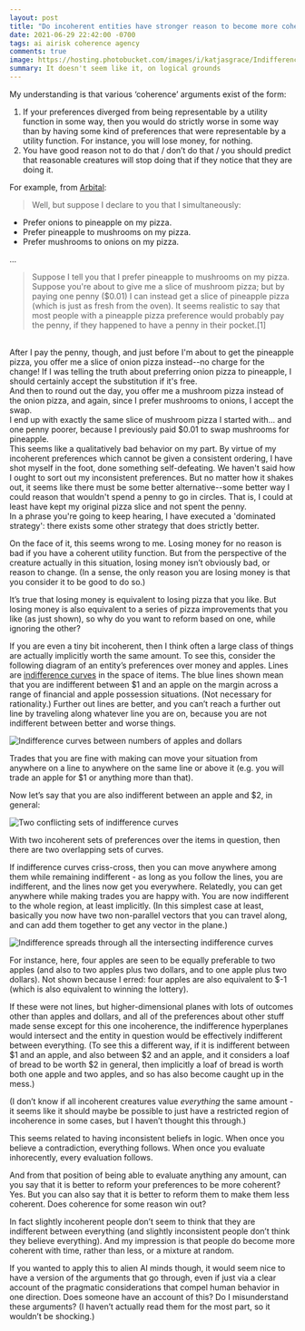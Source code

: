 ```yaml
---
layout: post
title: "Do incoherent entities have stronger reason to become more coherent than less?"
date: 2021-06-29 22:42:00 -0700
tags: ai airisk coherence agency
comments: true
image: https://hosting.photobucket.com/images/i/katjasgrace/Indifference_apple_incoherence_motion_(1).png
summary: It doesn't seem like it, on logical grounds
---
```


<!-----
NEW: Check the "Suppress top comment" option to remove this info from the output.

Conversion time: 1.234 seconds.


Using this Markdown file:

1. Paste this output into your source file.
2. See the notes and action items below regarding this conversion run.
3. Check the rendered output (headings, lists, code blocks, tables) for proper
   formatting and use a linkchecker before you publish this page.

Conversion notes:

* Docs to Markdown version 1.0β29
* Tue Jun 29 2021 22:19:01 GMT-0700 (PDT)
* Source doc: Do coherence arguments work?
* This document has images: check for >>>>>  gd2md-html alert:  inline image link in generated source and store images to your server. NOTE: Images in exported zip file from Google Docs may not appear in  the same order as they do in your doc. Please check the images!

----->



My understanding is that various ‘coherence’ arguments exist of the form:



1. If your preferences diverged from being representable by a utility function in some way, then you would do strictly worse in some way than by having some kind of preferences that were representable by a utility function. For instance, you will lose money, for nothing.
2. You have good reason not to do that / don’t do that / you should predict that reasonable creatures will stop doing that if they notice that they are doing it.

For example, from [Arbital](https://arbital.com/p/expected_utility_formalism/?l=7hh):

>Well, but suppose I declare to you that I simultaneously:
  *   Prefer onions to pineapple on my pizza.
  *   Prefer pineapple to mushrooms on my pizza.
  *   Prefer mushrooms to onions on my pizza.  

 ...

>Suppose I tell you that I prefer pineapple to mushrooms on my pizza. Suppose you're about to give me a slice of mushroom pizza; but by paying one penny ($0.01) I can instead get a slice of pineapple pizza (which is just as fresh from the oven). It seems realistic to say that most people with a pineapple pizza preference would probably pay the penny, if they happened to have a penny in their pocket.[1]  
<br>
After I pay the penny, though, and just before I'm about to get the pineapple pizza, you offer me a slice of onion pizza instead--no charge for the change! If I was telling the truth about preferring onion pizza to pineapple, I should certainly accept the substitution if it's free.  
<br>
And then to round out the day, you offer me a mushroom pizza instead of the onion pizza, and again, since I prefer mushrooms to onions, I accept the swap.  
<br>I end up with exactly the same slice of mushroom pizza I started with... and one penny poorer, because I previously paid $0.01 to swap mushrooms for pineapple.  
<br>
This seems like a qualitatively bad behavior on my part. By virtue of my incoherent preferences which cannot be given a consistent ordering, I have shot myself in the foot, done something self-defeating. We haven't said how I ought to sort out my inconsistent preferences. But no matter how it shakes out, it seems like there must be some better alternative--some better way I could reason that wouldn't spend a penny to go in circles. That is, I could at least have kept my original pizza slice and not spent the penny.  
<br>In a phrase you're going to keep hearing, I have executed a 'dominated strategy': there exists some other strategy that does strictly better.


On the face of it, this seems wrong to me.<!--ex--> Losing money for no reason is bad if you have a coherent utility function. But from the perspective of the creature actually in this situation, losing money isn’t obviously bad, or reason to change. (In a sense, the only reason you are losing money is that you consider it to be good to do so.)

It’s true that losing money is equivalent to losing pizza that you like. But losing money is also equivalent to a series of pizza improvements that you like (as just shown), so why do you want to reform based on one, while ignoring the other?

If you are even a tiny bit incoherent, then I think often a large class of things are actually implicitly worth the same amount. To see this, consider the following diagram of an entity’s preferences over money and apples. Lines are [indifference curves](https://en.wikipedia.org/wiki/Indifference_curve) in the space of items. The blue lines shown mean that you are indifferent between $1 and an apple on the margin across a range of financial and apple possession situations. (Not necessary for rationality.) Further out lines are better, and you can’t reach a further out line by traveling along whatever line you are on, because you are not indifferent between better and worse things.


![Indifference curves between numbers of apples and dollars](https://hosting.photobucket.com/images/i/katjasgrace/Indifference_apple.png)

Trades that you are fine with making can move your situation from anywhere on a line to anywhere on the same line or above it (e.g. you will trade an apple for $1 or anything more than that).

Now let’s say that you are also indifferent between an apple and $2, in general:

![Two conflicting sets of indifference curves](https://hosting.photobucket.com/images/i/katjasgrace/Indifference_apple_incoherence.png)


With two incoherent sets of preferences over the items in question, then there are two overlapping sets of curves.

If indifference curves criss-cross, then you can move anywhere among them while remaining indifferent - as long as you follow the lines, you are indifferent, and the lines now get you everywhere. Relatedly, you can get anywhere while making trades you are happy with. You are now indifferent to the whole region, at least implicitly. (In this simplest case at least, basically you now have two non-parallel vectors that you can travel along, and can add them together to get any vector in the plane.)

![Indifference spreads through all the intersecting indifference curves](https://hosting.photobucket.com/images/i/katjasgrace/Indifference_apple_incoherence_motion_(1).png)


For instance, here, four apples are seen to be equally preferable to two apples (and also to two apples plus two dollars, and to one apple plus two dollars). Not shown because I erred: four apples are also equivalent to $-1 (which is also equivalent to winning the lottery).

If these were not lines, but higher-dimensional planes with lots of outcomes other than apples and dollars, and all of the preferences about other stuff made sense except for this one incoherence, the indifference hyperplanes would intersect and the entity in question would be effectively indifferent between everything. (To see this a different way, if it is indifferent between $1 and an apple, and also between $2 and an apple, and it considers a loaf of bread to be worth $2 in general, then implicitly a loaf of bread is worth both one apple and two apples, and so has also become caught up in the mess.)

(I don’t know if all incoherent creatures value _everything_ the same amount - it seems like it should maybe be possible to just have a restricted region of incoherence in some cases, but I haven’t thought this through.)

This seems related to having inconsistent beliefs in logic. When once you believe a contradiction, everything follows. When once you evaluate inhorecently, every evaluation follows.

And from that position of being able to evaluate anything any amount, can you say that it is better to reform your preferences to be more coherent? Yes. But you can also say that it is better to reform them to make them less coherent. Does coherence for some reason win out?

In fact slightly incoherent people don’t seem to think that they are indifferent between everything (and slightly inconsistent people don’t think they believe everything). And my impression is that people do become more coherent with time, rather than less, or a mixture at random.

If you wanted to apply this to alien AI minds though, it would seem nice to have a version of the arguments that go through, even if just via a clear account of the pragmatic considerations that compel human behavior in one direction. Does someone have an account of this? Do I misunderstand these arguments? (I haven’t actually read them for the most part, so it wouldn’t be shocking.)

<test>
